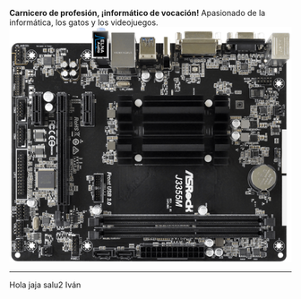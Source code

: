 **Carnicero de profesión, ¡informático de vocación!**
Apasionado de la informática, los gatos y los videojuegos.
![foto](/images/J3355M(M2).png)

*******
Hola jaja salu2 Iván



